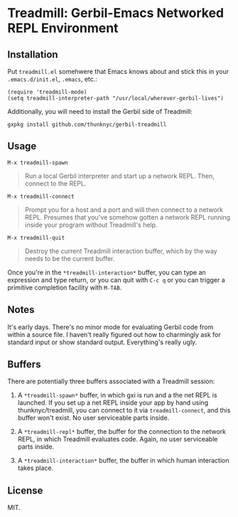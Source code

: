 # Treadmill: Gerbil-Emacs Networked REPL Environment

## Installation

Put `treadmill.el` somehwere that Emacs knows about and stick this in your `.emacs.d/init.el`, `.emacs`, etc.:

```
(require 'treadmill-mode)
(setq treadmill-interpreter-path "/usr/local/wherever-gerbil-lives")
```

Additionally, you will need to install the Gerbil side of Treadmill:

`gxpkg install github.com/thunknyc/gerbil-treadmill`

## Usage

`M-x treadmill-spawn`

> Run a local Gerbil interpreter and start up a network REPL. Then,
  connect to the REPL.

`M-x treadmill-connect`

> Prompt you for a host and a port and will then connect to a network
  REPL. Presumes that you've somehow gotten a network REPL running
  inside your program without Treadmill's help.

`M-x treadmill-quit`

> Destroy the current Treadmill interaction buffer, which by the way
  needs to be the current buffer.

Once you're in the `*treadmill-interaction*` buffer, you can type an
expression and type return, or you can quit with `C-c q` or you can
trigger a primitive completion facility with `M-TAB`.

## Notes

It's early days. There's no minor mode for evaluating Gerbil code from
within a source file. I haven't really figured out how to charmingly
ask for standard input or show standard output. Everything's really
ugly.

## Buffers

There are potentially three buffers associated with a Treadmill session:

1. A `*treadmill-spawn*` buffer, in which gxi is run and a the net
REPL is launched. If you set up a net REPL inside your app by hand
using thunknyc/treadmill, you can connect to it via
`treadmill-connect`, and this buffer won't exist. No user serviceable
parts inside.

2. A `*treadmill-repl*` buffer, the buffer for the connection to the
network REPL, in which Treadmill evaluates code. Again, no user
serviceable parts inside.

3. A `*treadmill-interaction*` buffer, the buffer in which human
interaction takes place.

## License

MIT.
